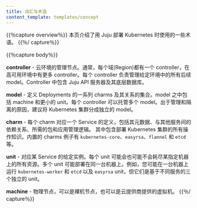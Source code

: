 ```yaml
---
title: 词汇与术语
content_template: templates/concept
---
```


<!--
---
title: Glossary and Terminology
content_template: templates/concept
---
-->

<!--
{{% capture overview %}}
This page explains some of the terminology used in deploying Kubernetes with Juju.
{{% /capture %}}

{{% capture body %}}
-->

{{％capture overview％}}
本页介绍了用 Juju 部署 Kubernetes 时使用的一些术语。
{{％/ capture％}}

{{％capture body％}}

<!--
**controller** - The management node of a cloud environment. Typically you have one controller per cloud region, or more in HA environments. The controller is responsible for managing all subsequent models in a given environment. It contains the Juju API server and its underlying database.

**model** - A collection of charms and their relationships that define a deployment. This includes machines and units. A controller can host multiple models. It is recommended to separate Kubernetes clusters into individual models for management and isolation reasons.

**charm** - The definition of a service, including its metadata, dependencies with other services, required packages, and application management logic. It contains all the operational knowledge of deploying a Kubernetes cluster. Included charm examples are  `kubernetes-core`, `easyrsa`, `flannel`, and `etcd`.

**unit** - A given instance of a service. These may or may not use up a whole machine, and may be colocated on the same machine. So for example you might have a `kubernetes-worker`, and `etcd`, and `easyrsa` units running on a single machine, but they are three distinct units of different services.

**machine** - A physical node, these can either be bare metal nodes, or virtual machines provided by a cloud.
{{% /capture %}}
-->

**controller** - 云环境的管理节点。通常，每个域(Region)都有一个 controller，在高可用环境中有更多 controller。每个 controller 负责管理给定环境中的所有后续 model。Controller 中包含 Juju API 服务器及其底层数据库。

**model** - 定义 Deployments 的一系列 charms 及其关系的集合。model 之中包括 machine 和更小的 unit。每个 controller 可以托管多个 model。出于管理和隔离的原因，建议将 Kubernetes 集群分成独立的 model。

**charm** - 每个 charm 对应一个 Service 的定义，包括其元数据、与其他服务间的依赖关系、所需的包和应用管理逻辑。
其中包含部署 Kubernetes 集群的所有操作知识。内置的 charms 例子有 `kubernetes-core`、`easyrsa`、`flannel` 和 `etcd` 等。

**unit** - 对应某 Service 的给定实例。每个 unit 可能会也可能不会耗尽某指定机器上的所有资源。多个 unit 可能部署在同一台机器上。例如，您可能在一台机器上运行 `kubernetes-worker` 和 `etcd` 以及 `easyrsa` unit，但它们是基于不同服务的三个独立的 unit。

**machine** - 物理节点，可以是裸机节点，也可以是云提供商提供的虚拟机。
{{％/ capture％}}
